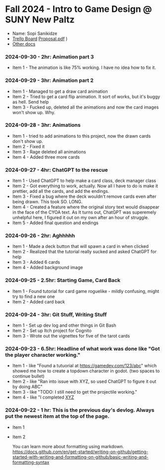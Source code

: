 # Fall 2024 - Intro to Game Design @ SUNY New Paltz
* Name: Sopi Sanikidze
* [Trello Board](https://trello.com/invite/b/66e9f2ccecd04aa658e1d2fc/ATTI59ee15f9c1f8e08431024fc420ea79c0F2C23E0D/game-design-task-list)
  [Proposal.pdf](https://github.com/user-attachments/files/17299422/Game.Mechanics.1.pdf)
)
* [Other docs](todo)

### 2024-09-30 - 2hr: Animation part 3
* Item 1 - The animation is like 75% working. I have no idea how to fix it.

### 2024-09-29 - 3hr: Animation part 2
* Item 1 - Managed to get a draw card animation
* Item 2 - Tried to get a card flip animation. It sort of works, but it's buggy as hell. Send help
* Item 3 - Fucked up, deleted all the animations and now the card images won't show up. Why.

### 2024-09-28 - 3hr: Animations
* Item 1 - tried to add animations to this project, now the drawn cards don't show up.
* Item 2 - Fixed it
* Item 3 - Rage deleted all animations
* Item 4 - Added three more cards

### 2024-09-27 - 4hr: ChatGPT to the rescue
* Item 1 - Used ChatGPT to help make a card class, deck manager class
* Item 2 - Got everything to work, actually. Now all I have to do is make it prettier, add all the cards, and add the endings.
* Item 3 - Fixed a bug where the deck wouldn't remove cards even after being drawn. This took SO. LONG.
* Item 4 - Created a feature where the original story text would disappear in the face of the CYOA text. As It turns out, ChatGPT was superemely unhelpful here, I figured it out on my own after an hour of struggle.
* Item 5 - Added final question and endings

### 2024-09-26 - 2hr: Aghhhhh
* Item 1 - Made a deck button that will spawn a card in when clicked
* Item 2 - Realized that the tutorial really sucked and asked ChatGPT for help
* Item 3 - Added 6 cards
* Item 4 - Added background image

### 2024-09-25 - 2.5hr: Starting Game, Card Back
* Item 1 - Found tutorial for card game roguelike - mildly confusing, might try to find a new one
* Item 2 - Added card back

### 2024-09-24 - 3hr: Git Stuff, Writing Stuff
* Item 1 - Set up dev log and other things in Git Bash
* Item 2 - Set up Itch project for Cognito
* Item 3 - Wrote out the vignettes for five of the tarot cards

### 2024-09-23 - 6.5hr: Headline of what work was done like "Got the player character working."
* Item 1 - like "Found a tutuorial at https://gamedev.com/123/abc" which showed me how to create a
  topdown character in godot. (two spaces to continue bullet)
* Item 2 - like "Ran into issue with XYZ, so used ChatGPT to figure it out by doing ABC"
* Item 3 - like "TODO: I still need to get the projectile working."
* Item 4 - like "I completed [XYZ](some-link-to-ticket)

### 2024-09-22 - 1 hr: This is the previous day's devlog. Always put the newest item at the top of the page.
* Item 1
* Item 2

  You can learn more about formatting using markdown.
https://docs.github.com/en/get-started/writing-on-github/getting-started-with-writing-and-formatting-on-github/basic-writing-and-formatting-syntax
